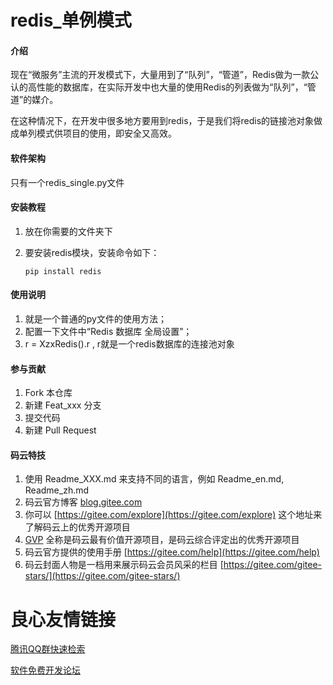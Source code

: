 # redis_单例模式

#### 介绍
​            现在“微服务”主流的开发模式下，大量用到了“队列”，“管道”，Redis做为一款公认的高性能的数据库，在实际开发中也大量的使用Redis的列表做为“队列”，“管道”的媒介。

​			在这种情况下，在开发中很多地方要用到redis，于是我们将redis的链接池对象做成单列模式供项目的使用，即安全又高效。

#### 软件架构
只有一个redis_single.py文件


#### 安装教程

1. 放在你需要的文件夹下

2. 要安装redis模块，安装命令如下：      

   ```
   pip install redis
   ```

   

#### 使用说明

1. 就是一个普通的py文件的使用方法；
2. 配置一下文件中“Redis 数据库  全局设置”；
3. r = XzxRedis().r ,  r就是一个redis数据库的连接池对象

#### 参与贡献

1. Fork 本仓库
2. 新建 Feat_xxx 分支
3. 提交代码
4. 新建 Pull Request


#### 码云特技

1. 使用 Readme\_XXX.md 来支持不同的语言，例如 Readme\_en.md, Readme\_zh.md
2. 码云官方博客 [blog.gitee.com](https://blog.gitee.com)
3. 你可以 [https://gitee.com/explore](https://gitee.com/explore) 这个地址来了解码云上的优秀开源项目
4. [GVP](https://gitee.com/gvp) 全称是码云最有价值开源项目，是码云综合评定出的优秀开源项目
5. 码云官方提供的使用手册 [https://gitee.com/help](https://gitee.com/help)
6. 码云封面人物是一档用来展示码云会员风采的栏目 [https://gitee.com/gitee-stars/](https://gitee.com/gitee-stars/)

 # 良心友情链接

[腾讯QQ群快速检索](http://u.720life.cn/s/8cf73f7c)

[软件免费开发论坛](http://u.720life.cn/s/bbb01dc0)